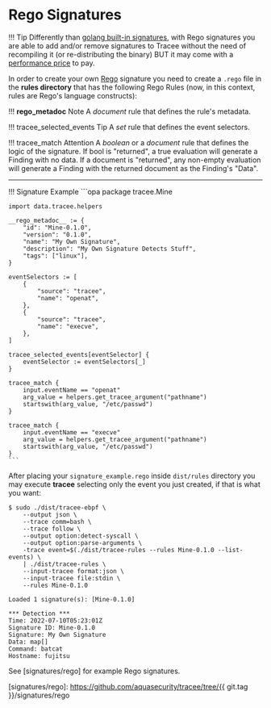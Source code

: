 # Rego Signatures

!!! Tip
    Differently than [golang built-in signatures](./golang.md), with Rego
    signatures you are able to add and/or remove signatures to Tracee without
    the need of recompiling it (or re-distributing the binary) BUT it may come
    with a [performance price](../../contributing/deep-dive/performance.md) to pay.

In order to create your own [Rego] signature you need to create a `.rego`
file in the **rules directory** that has the following Rego Rules (now, in
this context, rules are Rego's language constructs):

!!! __rego_metadoc__ Note
    A *document* rule that defines the rule's metadata.

!!! tracee_selected_events Tip
    A *set* rule that defines the event selectors.

!!! tracee_match Attention
    A *boolean* or a *document* rule that defines the logic of the signature.
    If bool is "returned", a true evaluation will generate a Finding with no
    data. If a document is "returned", any non-empty evaluation will generate a
    Finding with the returned document as the Finding's "Data".

----

!!! Signature Example
    ```opa
    package tracee.Mine
    
    import data.tracee.helpers
    
    __rego_metadoc__ := {
        "id": "Mine-0.1.0",
        "version": "0.1.0",
        "name": "My Own Signature",
        "description": "My Own Signature Detects Stuff",
        "tags": ["linux"],
    }
    
    eventSelectors := [
        {
            "source": "tracee",
            "name": "openat",
        },
        {
            "source": "tracee",
            "name": "execve",
        },
    ]
    
    tracee_selected_events[eventSelector] {
    	eventSelector := eventSelectors[_]
    }
    
    tracee_match {
        input.eventName == "openat"
        arg_value = helpers.get_tracee_argument("pathname")
        startswith(arg_value, "/etc/passwd")
    }
    
    tracee_match {
        input.eventName == "execve"
        arg_value = helpers.get_tracee_argument("pathname")
        startswith(arg_value, "/etc/passwd")
    }
    ```

After placing your `signature_example.rego` inside `dist/rules` directory you
may execute **tracee** selecting only the event you just created, if that is
what you want:

```text
$ sudo ./dist/tracee-ebpf \
    --output json \
    --trace comm=bash \
    --trace follow \
    --output option:detect-syscall \
    --output option:parse-arguments \
    -trace event=$(./dist/tracee-rules --rules Mine-0.1.0 --list-events) \
    | ./dist/tracee-rules \
    --input-tracee format:json \
    --input-tracee file:stdin \
    --rules Mine-0.1.0

Loaded 1 signature(s): [Mine-0.1.0]

*** Detection ***
Time: 2022-07-10T05:23:01Z
Signature ID: Mine-0.1.0
Signature: My Own Signature
Data: map[]
Command: batcat
Hostname: fujitsu
```

See [signatures/rego] for example Rego signatures.

[Rego]: https://www.openpolicyagent.org/docs/latest/#rego
[signatures/rego]: https://github.com/aquasecurity/tracee/tree/{{ git.tag }}/signatures/rego
